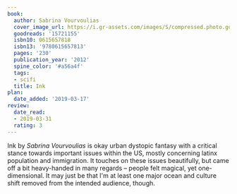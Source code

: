 ```yaml
---
book:
  author: Sabrina Vourvoulias
  cover_image_url: https://i.gr-assets.com/images/S/compressed.photo.goodreads.com/books/1340588500l/15721155._SX98_.jpg
  goodreads: '15721155'
  isbn10: 0615657818
  isbn13: '9780615657813'
  pages: '230'
  publication_year: '2012'
  spine_color: '#a56a4f'
  tags:
  - scifi
  title: Ink
plan:
  date_added: '2019-03-17'
review:
  date_read:
  - 2019-03-31
  rating: 3
---
```


Ink by *Sabrina Vourvoulias* is okay urban dystopic fantasy with a critical stance towards important issues within the US, mostly concerning latinx population and immigration. It touches on these issues beautifully, but came off a bit heavy-handed in many regards – people felt magical, yet one-dimensional. It may just be that I'm at least one major ocean and culture shift removed from the intended audience, though.
